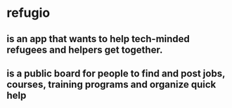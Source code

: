 # refugio
## is an app that wants to help tech-minded refugees and helpers get together.
## is a public board for people to find and post jobs, courses, training programs and organize quick help
